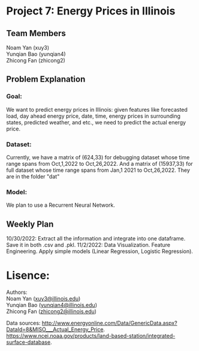 # Project 7: Energy Prices in Illinois

## Team Members

Noam Yan (xuy3)  
Yunqian Bao (yunqian4)  
Zhicong Fan (zhicong2)  


## Problem Explanation
### Goal:
We want to predict energy prices in Illinois: given features like forecasted load, day ahead energy price, date, time, energy prices in surrounding states, predicted weather, and etc., we need to predict the actual energy price.

### Dataset:
Currently, we have a matrix of (624,33) for debugging dataset whose time range spans from Oct,1,2022 to Oct,26,2022. And a matrix of (15937,33) for full dataset whose time range spans from Jan,1 2021 to Oct,26,2022. They are in the folder "dat\"

### Model:
We plan to use a Recurrent Neural Network.

## Weekly Plan
10/30/2022: Extract all the information and integrate into one dataframe. Save it in both .csv and .pkl.
11/2/2022: Data Visualization. Feature Engineering. Apply simple models (Linear Regression, Logistic Regression).

# Lisence:
Authors:  
Noam Yan (xuy3@illinois.edu)  
Yunqian Bao (yunqian4@illinois.edu)  
Zhicong Fan (zhicong2@illinois.edu)  

Data sources: 
http://www.energyonline.com/Data/GenericData.aspx?DataId=8&MISO___Actual_Energy_Price.
https://www.ncei.noaa.gov/products/land-based-station/integrated-surface-database.
